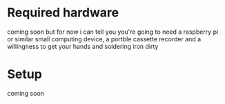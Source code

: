 # Required hardware
coming soon but for now i can tell you you're going to need a raspberry pi or similar small computing device, a portble cassette recorder and a willingness to get your hands and soldering iron dirty
# Setup
coming soon
